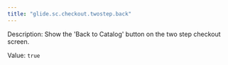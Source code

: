 ```yaml
---
title: "glide.sc.checkout.twostep.back"
---
```


Description: Show the 'Back to Catalog' button on the two step checkout screen.

Value: `true`